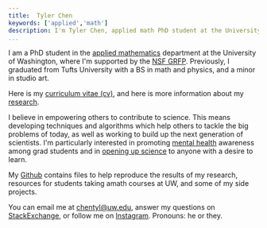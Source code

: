 ```yaml
---
title:  Tyler Chen
keywords: ['applied','math']
description: I'm Tyler Chen, applied math PhD student at the University of Washington. Find out more about my research, teaching, and educational beliefs, and then get in contact with me.
...
```

    
I am a PhD student in the [applied mathematics](https://amath.washington.edu) department at the University of Washington, where I'm supported by the [NSF GRFP](https://www.nsfgrfp.org/).
Previously, I graduated from Tufts University with a BS in math and physics, and a minor in studio art.
    
Here is my [curriculum vitae (cv)](./cv.pdf
), and here is more information about my [research](./research).
    
I believe in empowering others to contribute to science. 
This means developing techniques and algorithms which help others to tackle the big problems of today, as well as working to build up the next generation of scientists.
I'm particularly interested in promoting [mental health](./thoughts/mental_health.html) awareness among grad students and in [opening up science](./thoughts/reproducibility.html) to anyone with a desire to learn. 

My [Github](https://github.com/tchen01) contains files to help reproduce the results of my research, resources for students taking amath courses at UW, and some of my side projects.

You can email me at [chentyl@uw.edu](mailto:chentyl@uw.edu), answer my questions on [StackExchange](https://math.stackexchange.com/users/352534/tch), or follow me on [Instagram](https://instagram.com/chen.tyler).
Pronouns: he or they.

